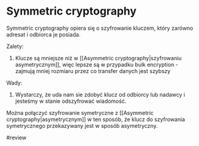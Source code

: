 # Symmetric cryptography
Symmetric cryptography opiera się o szyfrowanie kluczem, który zarówno adresat i odbiorca je posiada. 

Zalety:
1. Klucze są mniejsze niż w [[Asymmetric cryptography|szyfrowaniu asymetrycznym]], więc lepsze są w przypadku bulk encryption - zajmują mniej rozmiaru przez co transfer danych jest szybszy

Wady:
1. Wystarczy, że uda nam sie zdobyć klucz od odbiorcy lub nadawcy i jesteśmy w stanie odszyfrować wiadomość.

Można połączyć szyfrowanie symetryczne z [[Asymmetric cryptography|asymetrycznym]] w ten sposób, że klucz do szyfrowania symetrycznego przekazywany jest w sposób asymetryczny.

#review